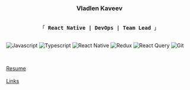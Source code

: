 <!-- Intro  -->
<h3 align="center">
                <b>Vladlen Kaveev</b>
        
</h3>


<p align="center"> 
  <samp>
    <br>
    「 <b>React Native | DevOps | Team Lead</b> 」
    <br>
    <br>
  </samp>
</p>

<p align="center">

![Javascript](https://img.shields.io/badge/Javascript-F0DB4F?style=for-the-badge&labelColor=black&logo=javascript&logoColor=F0DB4F)
![Typescript](https://img.shields.io/badge/Typescript-007acc?style=for-the-badge&labelColor=black&logo=typescript&logoColor=007acc)
![React Native](https://img.shields.io/badge/React_Native-20232A?style=for-the-badge&logo=react&logoColor=61DAFB)
![Redux](https://img.shields.io/badge/Redux-593D88?style=for-the-badge&logo=redux&logoColor=white)
![React Query](https://img.shields.io/badge/-React_Query-FF4154?style=for-the-badge&logo=react%20query&logoColor=white)
![Git](https://img.shields.io/badge/Git-F05032?style=for-the-badge&logo=git&logoColor=white)

</p>
<br />

<!-- About Section -->
<p>
<a href="https://linktr.ee/vladlensk1y">Resume</a><br/><br/>
<a href="https://linktr.ee/vladlensk1y">Links</a><br/><br/>
<!--  Email: vkaveev@outlook.com<br/><br/> -->
<!--  Ask me about anything [here](https://github.com/vladlenskiy/vladlenskiy/issues) -->
</p>
<!-- <a href="https://www.linkedin.com/in/vkaveev/" target="_blank">
  <img src="https://img.shields.io/badge/LinkedIn-0077B5?style=for-the-badge&logo=linkedin&logoColor=white" alt="LinkedIn"/>
 </a> -->
<!-- <a href="https://www.npmjs.com/~vladlen.kaveev" target="_blank">
  <img src="https://github.com/npm/logos/blob/master/npm%20logo/classic/npm-2009.png" alt="NPM" width="64" height="28"/>
</a> -->




<!-- About Section -->
